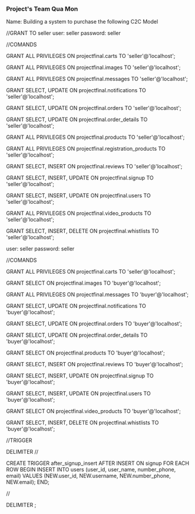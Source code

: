 ### Project's Team Qua Mon
Name: Building a system to purchase  the following C2C Model
<!-- Phân quyền trên role seller và buyer -->
//GRANT TO seller
user: seller
password: seller

//COMANDS

GRANT ALL PRIVILEGES ON projectfinal.carts TO 'seller'@'localhost';

GRANT ALL PRIVILEGES ON projectfinal.images TO 'seller'@'localhost';

GRANT ALL PRIVILEGES ON projectfinal.messages TO 'seller'@'localhost';

GRANT SELECT, UPDATE ON projectfinal.notifications TO 'seller'@'localhost';

GRANT SELECT, UPDATE ON projectfinal.orders TO 'seller'@'localhost';

GRANT SELECT, UPDATE ON projectfinal.order_details TO 'seller'@'localhost';

GRANT ALL PRIVILEGES ON projectfinal.products TO 'seller'@'localhost';

GRANT ALL PRIVILEGES ON projectfinal.registration_products TO 'seller'@'localhost';

GRANT SELECT, INSERT ON projectfinal.reviews TO 'seller'@'localhost';

GRANT SELECT, INSERT, UPDATE ON projectfinal.signup TO 'seller'@'localhost';

GRANT SELECT, INSERT, UPDATE ON projectfinal.users TO 'seller'@'localhost';

GRANT ALL PRIVILEGES ON projectfinal.video_products TO 'seller'@'localhost';

GRANT SELECT, INSERT, DELETE ON projectfinal.whistlists TO 'seller'@'localhost';



user: seller
password: seller

//COMANDS

GRANT ALL PRIVILEGES ON projectfinal.carts TO 'seller'@'localhost';

GRANT SELECT ON projectfinal.images TO 'buyer'@'localhost';

GRANT ALL PRIVILEGES ON projectfinal.messages TO 'buyer'@'localhost';

GRANT SELECT, UPDATE ON projectfinal.notifications TO 'buyer'@'localhost';

GRANT SELECT, UPDATE ON projectfinal.orders TO 'buyer'@'localhost';

GRANT SELECT, UPDATE ON projectfinal.order_details TO 'buyer'@'localhost';

GRANT SELECT ON projectfinal.products TO 'buyer'@'localhost';

GRANT SELECT, INSERT ON projectfinal.reviews TO 'buyer'@'localhost';

GRANT SELECT, INSERT, UPDATE ON projectfinal.signup TO 'buyer'@'localhost';

GRANT SELECT, INSERT, UPDATE ON projectfinal.users TO 'buyer'@'localhost';

GRANT SELECT ON projectfinal.video_products TO 'buyer'@'localhost';

GRANT SELECT, INSERT, DELETE ON projectfinal.whistlists TO 'buyer'@'localhost';


<!-- Sau khi thiết lập các quyền như trên, bạn cần thực hiện câu lệnh FLUSH PRIVILEGES để MySQL cập nhật quyền mới -->


//TRIGGER

<!-- Tự động thêm dữ liệu cột email và number_phone từ bảng signup -> user -->

DELIMITER //

CREATE TRIGGER after_signup_insert
AFTER INSERT ON signup
FOR EACH ROW
BEGIN
    INSERT INTO users (user_id, user_name, number_phone, email)
    VALUES (NEW.user_id, NEW.username, NEW.number_phone, NEW.email);
END;

//

DELIMITER ;



